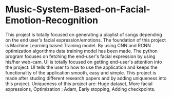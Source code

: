 # Music-System-Based-on-Facial-Emotion-Recognition
This project is totally focused on generating a playlist of songs depending on the end user's facial expression/emotions.
The foundation of this project is Machine Learning based Training model. By using CNN and RCNN optimization algorithms data training model has been made.
The python program focuses on fetching the end-user's facial expression by using his/her web-cam.
UI is totally focused on getting end-user's attention into the project.
UI tells the user to how to use the application and keeps the functionality of the application smooth, easy and simple.
This project is made after studing different research papers and by adding uniqueness into this project.
Uniqueness of this project are: Huge dataset, More facial expressions, Optimization : Adam, Early stopping, Adding checkpoints.

